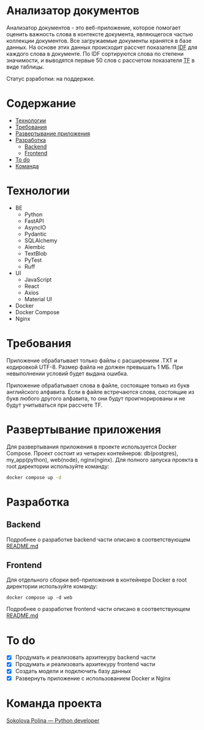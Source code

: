 # Анализатор документов

Анализатор документов - это веб-приложение, которое помогает оценить важность слова в контексте документа, являющегося частью коллекции документов.
Все загружаемые документы хранятся в базе данных. На основе этих данных происходит рассчет показателя [IDF](https://ru.wikipedia.org/wiki/TF-IDF) для каждого слова в документе. По IDF сортируются слова по степени значимости, и выводятся первые 50 слов с рассчетом показателя [TF](https://ru.wikipedia.org/wiki/TF-IDF) в виде таблицы.

Статус рзработки: на поддержке.

# Содержание

- [Технологии](#технологии)
- [Требования](#требования)
- [Развертывание приложения](#деплой)
- [Разработка](#разработка)
  - [Backend](#backend)
  - [Frontend](#frontend)
- [To do](#todo)
- [Команда](#команда)

# Технологии

<a name="технологии"></a>

- BE
  - Python
  - FastAPI
  - AsyncIO
  - Pydantic
  - SQLAlchemy
  - Alembic
  - TextBlob
  - PyTest
  - Ruff
- UI
  - JavaScript
  - React
  - Axios
  - Material UI
- Docker
- Docker Compose
- Nginx

# Требования

<a name="требования"></a>

Приложение обрабатывает только файлы с расширением .TXT и кодировкой UTF-8. Размер файла не должен превышать 1 МБ. При невыполнении условий будет выдана ошибка.

Приложение обрабатывает слова в файле, состоящие только из букв английского алфавита. Если в файле встречаются слова, состоящие из букв любого другого алфавита, то они будут проигнорированы и не будут учитываться при рассчете TF.

# Развертывание приложения

<a name="деплой"></a>

Для развертывания приложения в проекте используется Docker Compose. Проект состоит из четырех контейнеров: db(postgres), my_app(python), web(node), nginx(nginx).
Для полного запуска проекта в root директории используйте команду:

```bash
docker compose up -d
```

# Разработка

<a name="разработка"></a>

## Backend

<a name="backend"></a>

Подробнее о разработке backend части описано в соответствующем
[README.md](backend/README.md)

## Frontend

<a name="frontend"></a>

Для отдельного сборки веб-приложения в контейнере Docker в root директории используйте команду:

```
docker compose up -d web
```

Подробнее о разработке frontend части описано в соответствующем
[README.md](frontend/README.md)

# To do

<a name="todo"></a>

- [x] Продумать и реализовать архитекуру backend части
- [x] Продумать и реализовать архитекуру frontend части
- [x] Создать модели и подключить базу данных
- [x] Развернуть приложение с использованием Docker и Nginx

# Команда проекта

<a name="команда"></a>
[Sokolova Polina — Python developer](https://github.com/Pololoshka)
